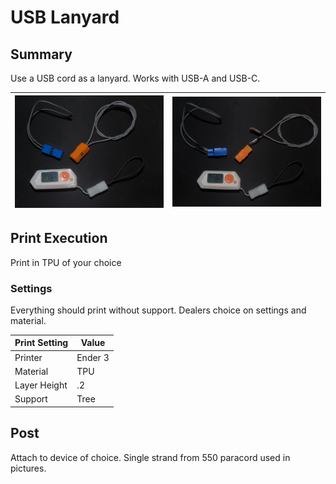 USB Lanyard
===

## Summary 
Use a USB cord as a lanyard. Works with USB-A and USB-C.

| ![1](https://github.com/T-McBride/3DPrint/blob/main/USB_Lanyard/images/1.jpg) | ![2](https://github.com/T-McBride/3DPrint/blob/main/USB_Lanyard/images/2.jpg) | 
| --- | --- |
## Print Execution
Print in TPU of your choice

### Settings
Everything should print without support. Dealers choice on settings and material. 

| Print Setting | Value |
| --- | --- |
| Printer | Ender 3 |
| Material | TPU |
| Layer Height | .2 |
| Support | Tree |

## Post
Attach to device of choice. Single strand from 550 paracord used in pictures.

